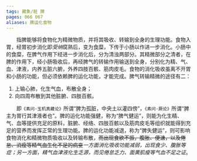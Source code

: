 ```yaml
---
tags: 藏象/脏 脾
pages: 066 067
aliases: 脾运化食物
---
```

&emsp;&emsp;指脾能够将食物化为精微物质，并将其吸收、转输到全身的生理功能。食物入胃，经胃初步消化即<dfn>受纳</dfn>腐熟后，变为食糜，下传于小肠以作进一步消化。小肠中的食糜，在脾气作用下经进一步消化后，分为清浊两部分。其精微部分之清者，在脾的作用下，经小肠吸收后，再经脾气的转输作用输送到全身，分别化为精、气、血、津液，内养五脏六腑，外养四肢百骸、筋肉皮毛。食物的消化吸收虽离不开胃和小肠的功能，但必须依赖脾的运化功能，才能完成。脾气转输精微的途径有二：

1. 上输心肺，化生气血，布散全身；
2. 向四周布散到其他脏腑、四肢百骸。

&emsp;&emsp;即`《素问·玉机真藏论》`所谓“脾为孤脏，中央土以灌四傍”，`《素问·厥论》`所谓“脾主为胃行其津液者也”。脾的运化功能强健，称为“脾气健运”，则能为化生精、气、血等提供充足的原料，脏腑、经络、四肢百骸以及筋肉皮毛等组织就能得到充足的营养而发挥正常的生理功能。脾的运化功能减退，称为“脾失健运”，则可影响食物消化和精微物质吸收以及转输布散，~~而出现食欲不振，腹胀、便溏，以及倦怠、消瘦等精气血生化不足的病变~~<dfn>一方面消化吸收功能减弱，出现食少、腹胀等症；另一方面，精气血津液化生乏源，而见倦怠乏力、面黄肌瘦等气血不足之证</dfn>。